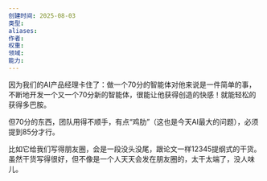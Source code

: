 ```yaml
---
创建时间: 2025-08-03
类型: 
aliases: 
作者: 
权重: 
领域: 
能力:
---
```


因为我们的AI产品经理卡住了：做一个70分的智能体对他来说是一件简单的事，不断地开发一个又一个70分新的智能体，很能让他获得创造的快感！就能轻松的获得多巴胺。

但70分的东西，团队用得不顺手，有点“鸡肋”（这也是今天AI最大的问题），必须提到85分才行。

比如它给我们写得朋友圈，会是一段没头没尾，跟论文一样12345提纲式的干货。虽然干货写得很好，但不像是一个人天天会发在朋友圈的，太干太端了，没人味儿。